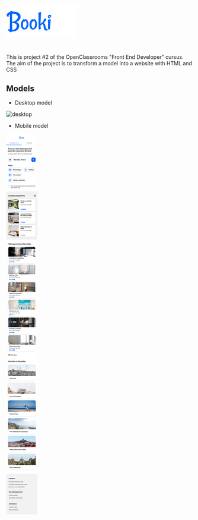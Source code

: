 ![logo](https://github.com/Patrice-H/booki/blob/main/images/logo/Booki.png)

#

This is project #2 of the OpenClassrooms "Front End Developer" cursus.
The aim of the project is to transform a model into a website with HTML and CSS

## Models

- Desktop model

![desktop](https://github.com/Patrice-H/booki/blob/main/images/models/desktop.png)

- Mobile model

![mobile](https://github.com/Patrice-H/booki/blob/main/images/models/mobile.png)
